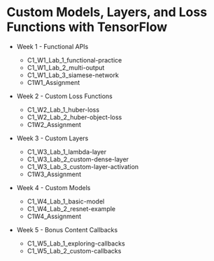 # Custom Models, Layers, and Loss Functions with TensorFlow

* Week 1 - Functional APIs
    * C1_W1_Lab_1_functional-practice
    * C1_W1_Lab_2_multi-output
    * C1_W1_Lab_3_siamese-network
    * C1W1_Assignment

* Week 2 - Custom Loss Functions
    * C1_W2_Lab_1_huber-loss
    * C1_W2_Lab_2_huber-object-loss
    * C1W2_Assignment

* Week 3 - Custom Layers
    * C1_W3_Lab_1_lambda-layer
    * C1_W3_Lab_2_custom-dense-layer
    * C1_W3_Lab_3_custom-layer-activation
    * C1W3_Assignment

* Week 4 - Custom Models
    * C1_W4_Lab_1_basic-model
    * C1_W4_Lab_2_resnet-example
    * C1W4_Assignment

* Week 5 - Bonus Content Callbacks
    * C1_W5_Lab_1_exploring-callbacks
    * C1_W5_Lab_2_custom-callbacks